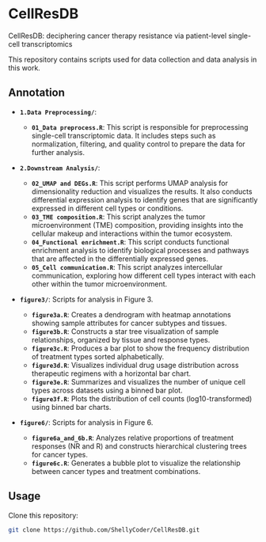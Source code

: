 # CellResDB
CellResDB: deciphering cancer therapy resistance via patient-level single-cell transcriptomics

This repository contains scripts used for data collection and data analysis in this work.

## Annotation
- **`1.Data Preprocessing/`**:
  - **`01_Data preprocess.R`**: This script is responsible for preprocessing single-cell transcriptomic data. It includes steps such as normalization, filtering, and quality control to prepare the data for further analysis.

- **`2.Downstream Analysis/`**:
  - **`02_UMAP and DEGs.R`**: This script performs UMAP analysis for dimensionality reduction and visualizes the results. It also conducts differential expression analysis to identify genes that are significantly expressed in different cell types or conditions.
  - **`03_TME composition.R`**: This script analyzes the tumor microenvironment (TME) composition, providing insights into the cellular makeup and interactions within the tumor ecosystem.
  - **`04_Functional enrichment.R`**: This script conducts functional enrichment analysis to identify biological processes and pathways that are affected in the differentially expressed genes.
  - **`05_Cell communication.R`**: This script analyzes intercellular communication, exploring how different cell types interact with each other within the tumor microenvironment.
- **`figure3/`**: Scripts for analysis in Figure 3.
  - **`figure3a.R`**: Creates a dendrogram with heatmap annotations showing sample attributes for cancer subtypes and tissues.
  - **`figure3b.R`**: Constructs a star tree visualization of sample relationships, organized by tissue and response types.
  - **`figure3c.R`**: Produces a bar plot to show the frequency distribution of treatment types sorted alphabetically.
  - **`figure3d.R`**: Visualizes individual drug usage distribution across therapeutic regimens with a horizontal bar chart.
  - **`figure3e.R`**: Summarizes and visualizes the number of unique cell types across datasets using a binned bar plot.
  - **`figure3f.R`**: Plots the distribution of cell counts (log10-transformed) using binned bar charts.

- **`figure6/`**: Scripts for analysis in Figure 6.
  - **`figure6a_and_6b.R`**: Analyzes relative proportions of treatment responses (NR and R) and constructs hierarchical clustering trees for cancer types.
  - **`figure6c.R`**: Generates a bubble plot to visualize the relationship between cancer types and treatment combinations.

## Usage
Clone this repository:
   ```bash
   git clone https://github.com/ShellyCoder/CellResDB.git
